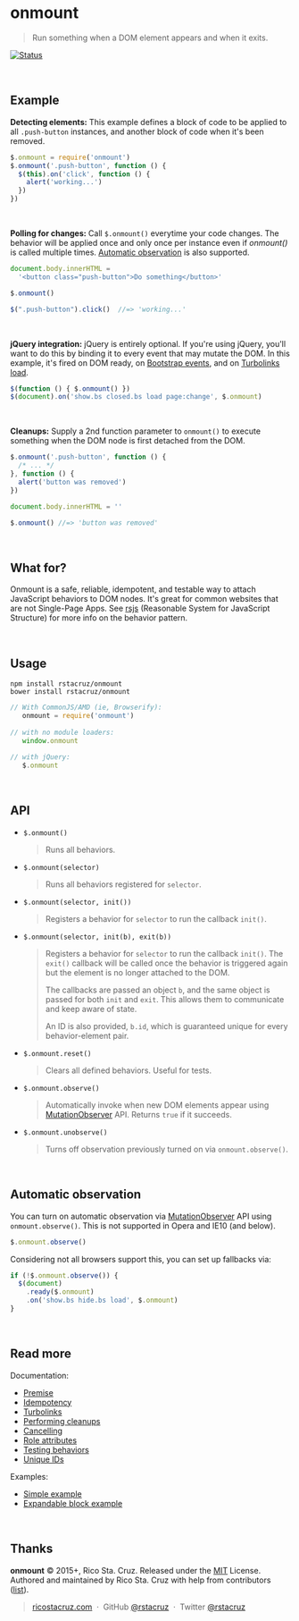 # onmount

> Run something when a DOM element appears and when it exits.

[![Status](https://travis-ci.org/rstacruz/onmount.svg?branch=master)](https://travis-ci.org/rstacruz/onmount "See test builds")

<br>

## Example

**Detecting elements:**
This example defines a block of code to be applied to all `.push-button` instances, and another block of code when it's been removed.

```js
$.onmount = require('onmount')
$.onmount('.push-button', function () {
  $(this).on('click', function () {
    alert('working...')
  })
})
```

<br>

**Polling for changes:**
Call `$.onmount()` everytime your code changes. The behavior will be applied once and only once per instance even if *onmount()* is called multiple times. [Automatic observation](#automatic-observation) is also supported.

```js
document.body.innerHTML =
  '<button class="push-button">Do something</button>'

$.onmount()

$(".push-button").click()  //=> 'working...'
```

<br>

**jQuery integration:**
jQuery is entirely optional. If you're using jQuery, you'll want to do this by binding it to every event that may mutate the DOM. In this example, it's fired on DOM ready, on [Bootstrap events], and on [Turbolinks load].

```js
$(function () { $.onmount() })
$(document).on('show.bs closed.bs load page:change', $.onmount)
```

<br>

**Cleanups:**
Supply a 2nd function parameter to `onmount()` to execute something when the DOM node is first detached from the DOM.

```js
$.onmount('.push-button', function () {
  /* ... */
}, function () {
  alert('button was removed')
})

document.body.innerHTML = ''

$.onmount() //=> 'button was removed'
```

<br>

## What for?

Onmount is a safe, reliable, idempotent, and testable way to attach JavaScript behaviors to DOM nodes. It's great for common websites that are not Single-Page Apps. See [rsjs][rsjs] (Reasonable System for JavaScript Structure) for more info on the behavior pattern.

<br>

## Usage

```
npm install rstacruz/onmount
bower install rstacruz/onmount
```

```js
// With CommonJS/AMD (ie, Browserify):
   onmount = require('onmount')
   
// with no module loaders:
   window.onmount
  
// with jQuery:
   $.onmount
```

[Bootstrap events]: http://getbootstrap.com/javascript/
[Turbolinks load]: https://github.com/rails/turbolinks#events
[idempotent]: https://en.wiktionary.org/wiki/idempotent
[Browserify]: http://browserify.org/


<br>

## API

* `$.onmount()`

  > Runs all behaviors.

* `$.onmount(selector)`

  > Runs all behaviors registered for `selector`.

* `$.onmount(selector, init())`

  > Registers a behavior for `selector` to run the callback `init()`.

* `$.onmount(selector, init(b), exit(b))`

  > Registers a behavior for `selector` to run the callback `init()`. The `exit()` callback will be called once the behavior is triggered again but the element is no longer attached to the DOM.
  >
  > The callbacks are passed an object `b`, and  the same object is passed for both `init` and `exit`. This allows them to communicate and keep aware of state.
  >
  > An ID is also provided, `b.id`, which is guaranteed unique for every behavior-element pair.

* `$.onmount.reset()`

  > Clears all defined behaviors. Useful for tests.

* `$.onmount.observe()`

  > Automatically invoke when new DOM elements appear using [MutationObserver] API. Returns `true` if it succeeds.

* `$.onmount.unobserve()`

  > Turns off observation previously turned on via `onmount.observe()`.

<br>

## Automatic observation

You can turn on automatic observation via [MutationObserver] API using `onmount.observe()`. This is not supported in Opera and IE10 (and below).

```js
$.onmount.observe()
```

Considering not all browsers support this, you can set up fallbacks via:

```js
if (!$.onmount.observe()) {
  $(document)
    .ready($.onmount)
    .on('show.bs hide.bs load', $.onmount)
}
```

<br>

## Read more

Documentation:

- [Premise](docs/docs.md#premise)
- [Idempotency](docs/docs.md#idempotency)
- [Turbolinks](docs/docs.md#turbolinks)
- [Performing cleanups](docs/docs.md#performing-cleanups)
- [Cancelling](docs/docs.md#cancelling)
- [Role attributes](docs/docs.md#role-attributes)
- [Testing behaviors](docs/docs.md#testing-behaviors)
- [Unique IDs](docs/docs.md#unique-ids)

Examples:

- [Simple example](examples/simple.js)
- [Expandable block example](examples/expandable.js)

<br>

## Thanks

**onmount** © 2015+, Rico Sta. Cruz. Released under the [MIT] License.<br>
Authored and maintained by Rico Sta. Cruz with help from contributors ([list][contributors]).

> [ricostacruz.com](http://ricostacruz.com) &nbsp;&middot;&nbsp;
> GitHub [@rstacruz](https://github.com/rstacruz) &nbsp;&middot;&nbsp;
> Twitter [@rstacruz](https://twitter.com/rstacruz)

[MIT]: http://mit-license.org/
[contributors]: http://github.com/rstacruz/onmount/contributors
[MutationObserver]: https://developer.mozilla.org/en/docs/Web/API/MutationObserver
[rsjs]: https://github.com/rstacruz/rsjs
